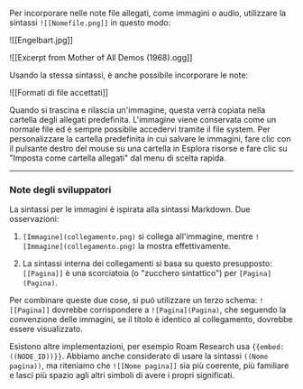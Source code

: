 Per incorporare nelle note file allegati, come immagini o audio, utilizzare la sintassi `![[Nomefile.png]]` in questo modo:

![[Engelbart.jpg]]

![[Excerpt from Mother of All Demos (1968).ogg]]

Usando la stessa sintassi, è anche possibile incorporare le note:

![[Formati di file accettati]]

Quando si trascina e rilascia un'immagine, questa verrà copiata nella cartella degli allegati predefinita. L'immagine viene conservata come un normale file ed è sempre possibile accedervi tramite il file system. Per personalizzare la cartella predefinita in cui salvare le immagini, fare clic con il pulsante destro del mouse su una cartella in Esplora risorse e fare clic su "Imposta come cartella allegati" dal menu di scelta rapida.

---

### Note degli sviluppatori

La sintassi per le immagini è ispirata alla sintassi Markdown. Due osservazioni:

 1. `[Immagine](collegamento.png)` si collega all'immagine, mentre `![Immagine](collegamento.png)` la mostra effettivamente.

 2. La sintassi interna dei collegamenti si basa su questo presupposto: `[[Pagina]]` è una scorciatoia (o "zucchero sintattico") per `[Pagina](Pagina)`.

Per combinare queste due cose, si può utilizzare un terzo schema: `![[Pagina]]` dovrebbe corrispondere a `![Pagina](Pagina)`, che seguendo la convenzione delle immagini, se il titolo è identico al collegamento, dovrebbe essere visualizzato.

Esistono altre implementazioni, per esempio Roam Research usa `{{embed: ((NODE_ID))}}`. Abbiamo anche considerato di usare la sintassi `((Nome pagina))`, ma riteniamo che `![[Nome pagina]]` sia più coerente, più familiare e lasci più spazio agli altri simboli di avere i propri significati.